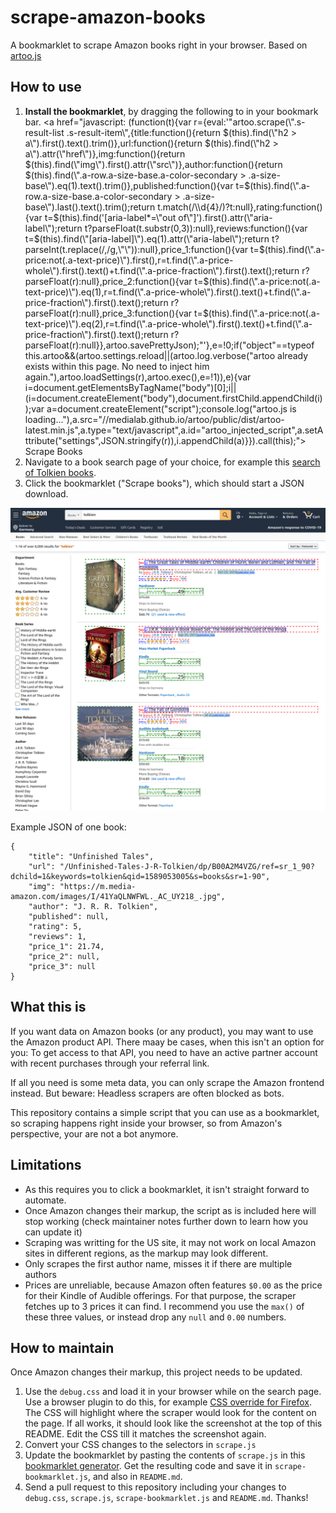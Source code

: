 scrape-amazon-books
===

A bookmarklet to scrape Amazon books right in your browser. Based on [artoo.js](https://medialab.github.io/artoo/)

## How to use

1. **Install the bookmarklet**, by dragging the following to in your bookmark bar.
   <a href="javascript: (function(t){var r={eval:'"artoo.scrape(\\".s-result-list .s-result-item\\",{title:function(){return $(this).find(\\"h2 > a\\").first().text().trim()},url:function(){return $(this).find(\\"h2 > a\\").attr(\\"href\\")},img:function(){return $(this).find(\\"img\\").first().attr(\\"src\\")},author:function(){return $(this).find(\\".a-row.a-size-base.a-color-secondary > .a-size-base\\").eq(1).text().trim()},published:function(){var t=$(this).find(\\".a-row.a-size-base.a-color-secondary > .a-size-base\\").last().text().trim();return t.match(/\\\\d{4}/)?t:null},rating:function(){var t=$(this).find(\'[aria-label*=\\"out of\\"]\').first().attr(\\"aria-label\\");return t?parseFloat(t.substr(0,3)):null},reviews:function(){var t=$(this).find(\\"[aria-label]\\").eq(1).attr(\\"aria-label\\");return t?parseInt(t.replace(/,/g,\\"\\")):null},price_1:function(){var t=$(this).find(\\".a-price:not(.a-text-price)\\").first(),r=t.find(\\".a-price-whole\\").first().text()+t.find(\\".a-price-fraction\\").first().text();return r?parseFloat(r):null},price_2:function(){var t=$(this).find(\\".a-price:not(.a-text-price)\\").eq(1),r=t.find(\\".a-price-whole\\").first().text()+t.find(\\".a-price-fraction\\").first().text();return r?parseFloat(r):null},price_3:function(){var t=$(this).find(\\".a-price:not(.a-text-price)\\").eq(2),r=t.find(\\".a-price-whole\\").first().text()+t.find(\\".a-price-fraction\\").first().text();return r?parseFloat(r):null}},artoo.savePrettyJson);"'},e=!0;if("object"==typeof this.artoo&&(artoo.settings.reload||(artoo.log.verbose("artoo already exists within this page. No need to inject him again."),artoo.loadSettings(r),artoo.exec(),e=!1)),e){var i=document.getElementsByTagName("body")[0];i||(i=document.createElement("body"),document.firstChild.appendChild(i));var a=document.createElement("script");console.log("artoo.js is loading..."),a.src="//medialab.github.io/artoo/public/dist/artoo-latest.min.js",a.type="text/javascript",a.id="artoo_injected_script",a.setAttribute("settings",JSON.stringify(r)),i.appendChild(a)}}).call(this);">
   Scrape Books
   </a>
2. Navigate to a book search page of your choice, for example this [search of Tolkien books](https://www.amazon.com/s?k=tolkien&i=stripbooks-intl-ship&ref=nb_sb_noss_1).
3. Click the bookmarklet ("Scrape books"), which should start a JSON download.

![What the scraper will fetch](img/screenshot-debug.png?raw=true "Screenshot")

Example JSON of one book:

```
{
    "title": "Unfinished Tales",
    "url": "/Unfinished-Tales-J-R-Tolkien/dp/B00A2M4VZG/ref=sr_1_90?dchild=1&keywords=tolkien&qid=1589053005&s=books&sr=1-90",
    "img": "https://m.media-amazon.com/images/I/41YaQLNWFWL._AC_UY218_.jpg",
    "author": "J. R. R. Tolkien",
    "published": null,
    "rating": 5,
    "reviews": 1,
    "price_1": 21.74,
    "price_2": null,
    "price_3": null
}
```

## What this is

If you want data on Amazon books (or any product), you may want to use the Amazon product API. There maay be cases, when this isn't an option for you: To get access to that API, you need to have an active partner account with recent purchases through your referral link.

If all you need is some meta data, you can only scrape the Amazon frontend instead. But beware: Headless scrapers are often blocked as bots.

This repository contains a simple script that you can use as a bookmarklet, so scraping happens right inside your browser, so from Amazon's perspective, your are not a bot anymore.

## Limitations

- As this requires you to click a bookmarklet, it isn't straight forward to automate.
- Once Amazon changes their markup, the script as is included here will stop working (check maintainer notes further down to learn how you can update it)
- Scraping was writting for the US site, it may not work on local Amazon sites in different regions, as the markup may look different.
- Only scrapes the first author name,  misses it if there are multiple authors
- Prices are unreliable, because Amazon often features `$0.00` as the price for their Kindle of Audible offerings. For that purpose, the scraper fetches up to 3 prices it can find. I recommend you use the `max()` of these three values, or instead drop any `null` and `0.00` numbers.

## How to maintain

Once Amazon changes their markup, this project needs to be updated.

1. Use the `debug.css` and load it in your browser while on the search page. Use a browser plugin to do this, for example [CSS override for Firefox](https://addons.mozilla.org/de/firefox/addon/css-override/). The CSS will highlight where the scraper would look for the content on the page. If all works, it should look like the screenshot at the top of this README. Edit the CSS till it matches the screenshot again.
2. Convert your CSS changes to the selectors in `scrape.js`
3. Update the bookmarklet by pasting the contents of `scrape.js` in this [bookmarklet generator](https://medialab.github.io/artoo/generator/). Get the resulting code and save it in `scrape-bookmarklet.js`, and also in `README.md`.
4. Send a pull request to this repository including your changes to `debug.css`, `scrape.js`, `scrape-bookmarklet.js` and `README.md`. Thanks!